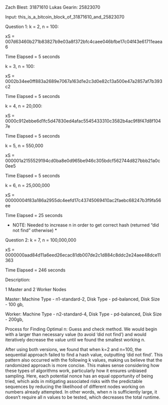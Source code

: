 Zach Blest: 31871610
Lukas Gearin: 25823070

Input: this_is_a_bitcoin_block_of_31871610_and_25823070

Question 1: 
k = 2, n = 100: 

xS = 007d63460b271b83827b9e03a8f372bfc4caee046bfbe17c04f43e61711eaea6

Time Elapsed = 5 seconds


k = 3, n = 100:

xS = 0002b34ee0ff883a2689e7067a163d1e2c3d0e82c13a500e47a2857af7b393c2

Time Elapsed = 5 seconds


k = 4, n = 20,000:

xS = 0000c912ebbe6d1fc5d47830ed4afac5545433310c3582b4ac9f8f47d8f1047e

Time Elapsed = 5 seconds


k = 5, n = 550,000

xS = 000001a2155529194cd0ba8e0d965be946c305bdcf562744d827bbb21a0c0ee5

Time Elapsed = 5 seconds


k = 6, n = 25,000,000

xS = 00000004f83a186a2955dc4eefd17c43745069410ac2faebc68247b3f9fa56ee

Time Elapsed = 25 seconds

* NOTE: Needed to increase n in order to get correct hash (returned “did not find” otherwise) *



Question 2:
k = 7, n = 100,000,000

xS = 0000000aad84d11a6eed26ecac81db007de2c1d884c8ddc2e24aee48dce11363

Time Elapsed = 246 seconds

Description:

1 Master and 2 Worker Nodes

Master: 
Machine Type - n1-standard-2,
Disk Type - pd-balanced,
Disk Size - 100 gb,

Worker: 
Machine Type - n2-standard-4,
Disk Type - pd-balanced,
Disk Size - 200gb,


Process for Finding Optimal n:
Guess and check method. We would begin with a larger than necessary value (to avoid ‘did not find’) and would iteratively decrease the value until we found the smallest working n. 

After using both versions, we found that when k=2 and n=100, the sequential approach failed to find a hash value, outputting ‘did not find’. This pattern also occurred with the following k values, making us believe that the randomized approach is more concise. This makes sense considering how these types of algorithms work, particularly how it ensures unbiased sampling. Here, each potential nonce has an equal opportunity of being tried, which aids in mitigating associated risks with the predictable sequences by reducing the likelihood of different nodes working on numbers already attempted. In other words, when n is sufficiently large, it doesn’t require all n values to be tested, which decreases the total runtime. 